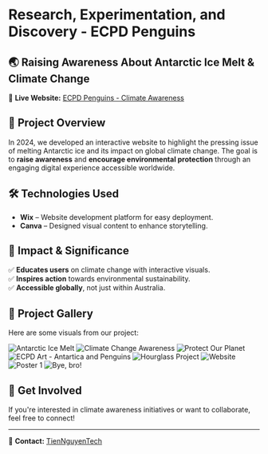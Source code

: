 # Research, Experimentation, and Discovery - ECPD Penguins

## 🌏 Raising Awareness About Antarctic Ice Melt & Climate Change

🔗 **Live Website:** [ECPD Penguins - Climate Awareness](https://tngu0394.wixsite.com/saef-project1)

## 📌 Project Overview
In 2024, we developed an interactive website to highlight the pressing issue of melting Antarctic ice and its impact on global climate change. The goal is to **raise awareness** and **encourage environmental protection** through an engaging digital experience accessible worldwide.

## 🛠 Technologies Used
- **Wix** – Website development platform for easy deployment.
- **Canva** – Designed visual content to enhance storytelling.

## 🌱 Impact & Significance
✅ **Educates users** on climate change with interactive visuals.  
✅ **Inspires action** towards environmental sustainability.  
✅ **Accessible globally**, not just within Australia.  

## 📸 Project Gallery
Here are some visuals from our project:

![Antarctic Ice Melt](images/antar.jpg)
![Climate Change Awareness](images/story1.png)
![Protect Our Planet](images/story2.png)
![ECPD Art - Antartica and Penguins](images/ecpd-art-3.jpg)
![Hourglass Project](images/hour-glass-project.webp)
![Website](images/web-art.png)
![Poster 1](images/poster1.png)
![Bye, bro!](images/ecpd-logo-2.png)

## 🚀 Get Involved
If you're interested in climate awareness initiatives or want to collaborate, feel free to connect!

---
📧 **Contact:** [TienNguyenTech](https://github.com/TienNguyenTech)
